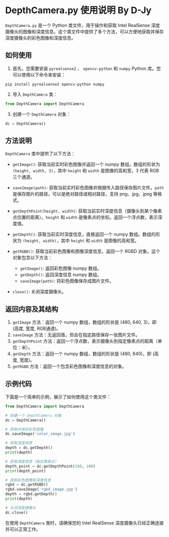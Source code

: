# DepthCamera.py 使用说明 By D-Jy

`DepthCamera.py` 是一个 Python 类文件，用于操作和获取 Intel RealSense 深度摄像头的图像和深度信息。这个类文件中提供了多个方法，可以方便地获取并保存深度摄像头的彩色图像和深度信息。

## 如何使用

1. 首先，您需要安装 `pyrealsense2` 、 `opencv-python` 和 `numpy` Python 库。您可以使用以下命令来安装：

```
pip install pyrealsense2 opencv-python numpy
```

2. 导入 `DepthCamera` 类：

```python
from DepthCamera import DepthCamera
```

3. 创建一个 `DepthCamera` 对象：

```python
dc = DepthCamera()
```

## 方法说明

`DepthCamera` 类中提供了以下方法：

- `getImage()`: 获取当前实时彩色图像并返回一个 numpy 数组。数组的形状为 `(height, width, 3)`，其中 `height` 和 `width` 是图像的高和宽，3 代表 RGB 三个通道。

- `saveImage(path)`: 获取当前实时彩色图像并根据传入路径保存图片文件。`path` 是保存图片的路径，可以是绝对路径或相对路径，支持 png、jpg、jpeg 等格式。

- `getDepthPoint(height, width)`: 获取当前实时深度信息（摄像头到某个像素点位置的距离）。`height` 和 `width` 是像素点的坐标。返回一个浮点数，表示深度值。

- `getDepth()`: 获取当前实时深度信息，直接返回一个 numpy 数组。数组的形状为 `(height, width)`，其中 `height` 和 `width` 是图像的高和宽。

- `getRGBD()`: 获取当前彩色图像和图像深度信息，返回一个 RGBD 对象。这个对象包含以下方法：

  - `getImage()`: 返回彩色图像 numpy 数组。
  - `getDepth()`: 返回深度信息 numpy 数组。
  - `saveImage(path)`: 将彩色图像保存成图片文件。

- `close()`: 关闭深度摄像头。

## 返回内容及其结构

1. `getImage` 方法：返回一个 numpy 数组，数组的形状是 (480, 640, 3)，即 (高度, 宽度, RGB通道)。
2. `saveImage` 方法：无返回值，但会在指定路径保存一张图片文件。
3. `getDepthPoint` 方法：返回一个浮点数，表示摄像头到指定像素点的距离（单位：米）。
4. `getDepth` 方法：返回一个 numpy 数组，数组的形状是 (480, 640)，即 (高度, 宽度)。
5. `getRGBD` 方法：返回一个包含彩色图像和深度信息的对象。

## 示例代码

下面是一个简单的示例，展示了如何使用这个类文件：

```python
from DepthCamera import DepthCamera

# 创建一个 DepthCamera 对象
dc = DepthCamera()

# 获取并保存彩色图像
dc.saveImage('color_image.jpg')

# 获取深度信息
depth = dc.getDepth()
print(depth)

# 获取深度信息（指定像素点）
depth_point = dc.getDepthPoint(100, 100)
print(depth_point)

# 获取彩色图像和深度信息
rgbd = dc.getRGBD()
rgbd.saveImage('rgbd_image.jpg')
depth = rgbd.getDepth()
print(depth)

# 关闭深度摄像头
dc.close()
```

在使用 `DepthCamera` 类时，请确保您的 Intel RealSense 深度摄像头已经正确连接并可以正常工作。
